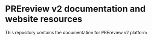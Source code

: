 # PREreview v2 documentation and website resources
This repository contains the documentation for PREreview v2 platform


